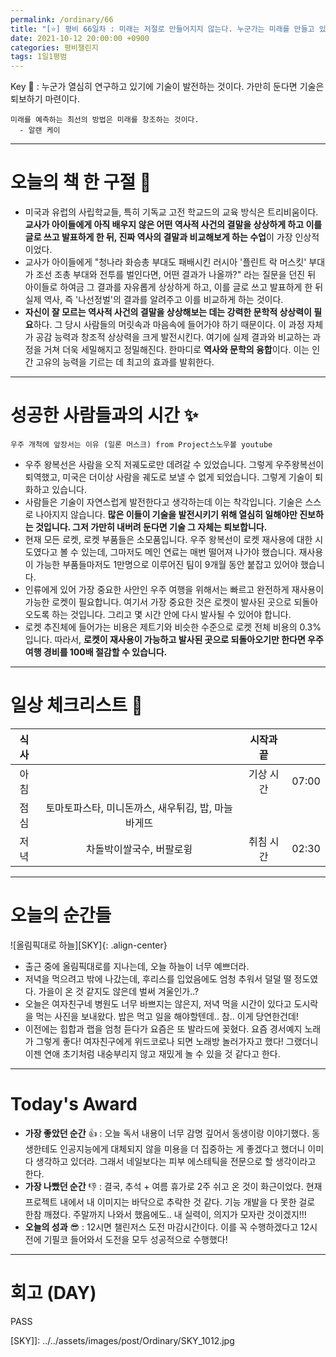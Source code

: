```yaml
---
permalink: /ordinary/66
title: "[⭐] 평비 66일차 : 미래는 저절로 만들어지지 않는다. 누군가는 미래를 만들고 있다."
date: 2021-10-12 20:00:00 +0900
categories: 평비챌린지
tags: 1일1평범
---  
```

Key 🔑 : 누군가 열심히 연구하고 있기에 기술이 발전하는 것이다. 가만히 둔다면 기술은 퇴보하기 마련이다.
```
미래를 예측하는 최선의 방법은 미래를 창조하는 것이다.
  - 알랜 케이
```

---
# 오늘의 책 한 구절 📕
- 미국과 유럽의 사립학교들, 특히 기독교 고전 학교드의 교육 방식은 트리비움이다. **교사가 아이들에게 아직 배우지 않은 어떤 역사적 사건의 결말을 상상하게 하고 이를 글로 쓰고 발표하게 한 뒤, 진짜 역사의 결말과 비교해보게 하는 수업**이 가장 인상적이었다.
- 교사가 아이들에게 "청나라 화승총 부대도 패배시킨 러시아 '플린트 락 머스킷' 부대가 조선 조총 부대와 전투를 벌인다면, 어떤 결과가 나올까?" 라는 질문을 던진 뒤 아이들로 하여금 그 결과를 자유롭게 상상하게 하고, 이를 글로 쓰고 발표하게 한 뒤 실제 역사, 즉 '나선정벌'의 결과를 알려주고 이를 비교하게 하는 것이다.
- **자신이 잘 모르는 역사적 사건의 결말을 상상해보는 데는 강력한 문학적 상상력이 필요**하다. 그 당시 사람들의 머릿속과 마음속에 들어가야 하기 때문이다. 이 과정 자체가 공감 능력과 창조적 상상력을 크게 발전시킨다. 여기에 실제 결과와 비교하는 과정을 거쳐 더욱 세밀해지고 정밀해진다. 한마디로 **역사와 문학의 융합**이다. 이는 인간 고유의 능력을 기르는 데 최고의 효과를 발휘한다.

---
# 성공한 사람들과의 시간 ✨
`우주 개척에 앞장서는 이유 (일론 머스크) from Project스노우볼 youtube`  
- 우주 왕복선은 사람을 오직 저궤도로만 데려갈 수 있었습니다. 그렇게 우주왕복선이 퇴역했고, 미국은 더이상 사람을 궤도로 보낼 수 없게 되었습니다. 그렇게 기술이 퇴화하고 있습니다.
- 사람들은 기술이 자연스럽게 발전한다고 생각하는데 이는 착각입니다. 기술은 스스로 나아지지 않습니다. **많은 이들이 기술을 발전시키기 위해 열심히 일해야만 진보하는 것입니다. 그저 가만히 내버려 둔다면 기술 그 자체는 퇴보합니다.**
- 현재 모든 로켓, 로켓 부품들은 소모품입니다. 우주 왕복선이 로켓 재사용에 대한 시도였다고 볼 수 있는데, 그마저도 메인 연료는 매번 떨어져 나가야 했습니다. 재사용이 가능한 부품들마저도 1만명으로 이루어진 팀이 9개월 동안 붙잡고 있어야 했습니다.
- 인류에게 있어 가장 중요한 사안인 우주 여행을 위해서는 빠르고 완전하게 재사용이 가능한 로켓이 필요합니다. 여기서 가장 중요한 것은 로켓이 발사된 곳으로 되돌아오도록 하는 것입니다. 그리고 몇 시간 안에 다시 발사될 수 있어야 합니다.
- 로켓 추진체에 들어가는 비용은 제트기와 비슷한 수준으로 로켓 전체 비용의 0.3%입니다. 따라서, **로켓이 재사용이 가능하고 발사된 곳으로 되돌아오기만 한다면 우주여행 경비를 100배 절감할 수 있습니다.**

---
# 일상 체크리스트 📃

| 식사 |  | 시작과 끝 |  |
|:----:|:----:|:----:|:----:|
| 아침 |  | 기상 시간 | 07:00 |
| 점심 | 토마토파스타, 미니돈까스, 새우튀김, 밥, 마늘바게뜨  |  |  |
| 저녁 | 차돌박이쌀국수, 버팔로윙 | 취침 시간 | 02:30 |

---
# 오늘의 순간들
![올림픽대로 하늘][SKY]{: .align-center}  
- 출근 중에 올림픽대로를 지나는데, 오늘 하늘이 너무 예쁘더라.
- 저녁을 먹으려고 밖에 나갔는데, 후리스를 입었음에도 엄청 추워서 덜덜 떨 정도였다. 가을이 온 것 같지도 않은데 벌써 겨울인가..?
- 오늘은 여자친구네 병원도 너무 바쁘지는 않은지, 저녁 먹을 시간이 있다고 도시락을 먹는 사진을 보내왔다. 밥은 먹고 일을 해야할텐데.. 참.. 이게 당연한건데!
- 이전에는 힙합과 랩을 엄청 듣다가 요즘은 또 발라드에 꽂혔다. 요즘 경서예지 노래가 그렇게 좋다! 여자친구에게 위드코로나 되면 노래방 놀러가자고 했다! 그랬더니 이젠 연애 초기처럼 내숭부리지 않고 재밌게 놀 수 있을 것 같다고 한다.

---
# Today's Award
- **가장 좋았던 순간** 👍 : 오늘 독서 내용이 너무 감명 깊어서 동생이랑 이야기했다. 동생한테도 인공지능에게 대체되지 않을 미용을 더 집중하는 게 좋겠다고 했더니 이미 다 생각하고 있더라. 그래서 네일보다는 피부 에스테틱을 전문으로 할 생각이라고 한다.
- **가장 나빴던 순간** 👎 : 결국, 추석 + 여름 휴가로 2주 쉬고 온 것이 화근이었다. 현재 프로젝트 내에서 내 이미지는 바닥으로 추락한 것 같다. 기능 개발을 다 못한 걸로 한참 깨졌다. 주말까지 나와서 했음에도.. 내 실력이, 의지가 모자란 것이겠지!!!
- **오늘의 성과** 😎 : 12시면 챌린저스 도전 마감시간이다. 이를 꼭 수행하겠다고 12시 전에 기필코 들어와서 도전을 모두 성공적으로 수행했다!  

---
# 회고 (DAY)
PASS

[SKY]]: ../../assets/images/post/Ordinary/SKY_1012.jpg